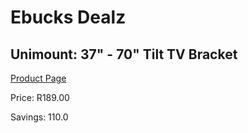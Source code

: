 
# Ebucks Dealz
## Unimount: 37" - 70" Tilt TV Bracket
[Product Page](https://www.ebucks.com/web/shop/productSelected.do?prodId=476553794&catId=966268447)

Price: R189.00

Savings: 110.0


	